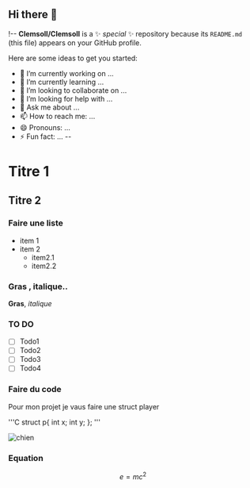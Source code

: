 ## Hi there 👋

!--
**Clemsoll/Clemsoll** is a ✨ _special_ ✨ repository because its `README.md` (this file) appears on your GitHub profile.

Here are some ideas to get you started:

- 🔭 I’m currently working on ...
- 🌱 I’m currently learning ...
- 👯 I’m looking to collaborate on ...
- 🤔 I’m looking for help with ...
- 💬 Ask me about ...
- 📫 How to reach me: ...
- 😄 Pronouns: ...
- ⚡ Fun fact: ...
--

# Titre 1
## Titre 2
### Faire une liste
- item 1
- item 2
    - item2.1
    - item2.2

### Gras , italique..

**Gras**, *italique*

### TO DO 
- [ ] Todo1
- [ ] Todo2
- [ ] Todo3
- [ ] Todo4

### Faire du code 

Pour mon projet je vaus faire une struct player

'''C
struct p{
int x;
int y;
};
'''

![chien](https://picsum.photos/id/237/200/300)

### Equation

$$ e = mc^2 $$